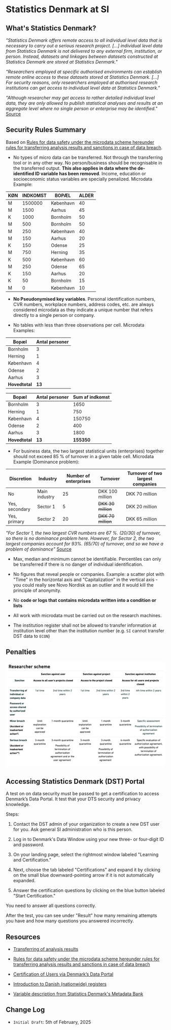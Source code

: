 # Statistics Denmark at SI

## What's Statistics Denmark?

_"Statistics Denmark offers remote access to all individual level data that is necessary to carry out a serious research project. [...] individual level data from Statistics
Denmark is not delivered to any external firm, institution, or person. Instead, datasets and linkages between datasets constructed at Statistics Denmark are stored at Statistics Denmark."_

_"Researchers employed at specific authorised environments can establish remote online access to these datasets stored at Statistics Denmark. [...] For security reasons, only researchers employed at authorised research institutions can get access to individual level data at Statistics Denmark."_

_"Although researcher may get access to rather detailed individual level data, they are only allowed to publish statistical analyses and results at an aggregate level where no single person or enterprise may be identified."_ [Source](https://journals.sagepub.com/doi/epdf/10.1177/1403494811399956)

## Security Rules Summary

Based on [Rules for data safety under the microdata scheme hereunder rules for transferring analysis results and sanctions in case of data breach](https://www.dst.dk/Site/Dst/SingleFiles/GetArchiveFile.aspx?fi=38014105383&fo=0&ext=forskning).

- No types of micro data can be transferred. Not through the transferring tool or in any other way. No person/business should be recognisable in the transferred output. **This also applies in data where the de-identified ID variable has been removed**. Income, education or socioeconomic status variables are specially penalized. Microdata Example:

| KØN | INDKOMST | BOPÆL     | ALDER |
| --- | -------- | --------- | ----- |
| M   | 1500000  | København | 40    |
| M   | 1500     | Aarhus    | 45    |
| K   | 1000     | Bornholm  | 50    |
| M   | 500      | Bornholm  | 50    |
| M   | 250      | København | 40    |
| M   | 150      | Aarhus    | 20    |
| K   | 150      | Odense    | 25    |
| M   | 750      | Herning   | 35    |
| K   | 500      | København | 60    |
| M   | 250      | Odense    | 65    |
| K   | 150      | Aarhus    | 20    |
| K   | 50       | Bornholm  | 15    |
| M   | 0        | København | 10    |

- **No Pseudonymised key variables**. Personal identification numbers, CVR numbers, workplace numbers, address codes, etc. are always considered microdata as they indicate a unique number that refers directly to a single person or company.

- No tables with less than three observations per cell. Microdata Examples:

| Bopæl          | Antal personer |
| -------------- | -------------- |
| Bornholm       | 3              |
| Herning        | 1              |
| København      | 4              |
| Odense         | 2              |
| Aarhus         | 3              |
| **Hovedtotal** | **13**         |

| Bopæl          | Antal personer | Sum af indkomst |
| -------------- | -------------- | --------------- |
| Bornholm       | 3              | 1650            |
| Herning        | 1              | 750             |
| København      | 4              | 150750          |
| Odense         | 2              | 400             |
| Aarhus         | 3              | 1800            |
| **Hovedtotal** | **13**         | **155350**      |

- For business data, the two largest statistical units (enterprises) together should not exceed 85 % of turnover in a given table cell. Microdata Example (Dominance problem):

| Discretion     | Industry      | Number of enterprises | Turnover           | Turnover of two largest companies |
| -------------- | ------------- | --------------------- | ------------------ | --------------------------------- |
| No             | Main industry | 25                    | DKK 100 million    | DKK 70 million                    |
| Yes, secondary | Sector 1      | 5                     | ~~DKK 30 million~~ | DKK 20 million                    |
| Yes, primary   | Sector 2      | 20                    | ~~DKK 70 million~~ | DKK 65 million                    |

_"For Sector 1, the two largest CVR numbers are 67 %. (20/30) of turnover,
so there is no dominance problem here. However, for Sector 2, the two largest
companies account for 93%. (65/70) of turnover, and so we have a problem of
dominance"_ [Source](https://www.dst.dk/Site/Dst/SingleFiles/GetArchiveFile.aspx?fi=38014105383&fo=0&ext=forskning)

- Max, median and minimum cannot be identifiable. Percentiles can only be transferred if there is no danger of individual identification.

- No figures that reveal people or companies. Example: a scatter plot with "Time" in the horizontal axis and "Capitalization" in the vertical axis - you could really see Novo Nordisk as an outlier and it would kill the principle of anonymity.

- No **code or logs that contains microdata written into a condition or lists**

- All work with microdata must be carried out on the research machines.

- The institution register shall not be allowed to transfer information at institution level other than the institution number (e.g. `SI` cannot transfer DST data to `ECON`)

## Penalties

![Penalties](https://github.com/CBS-SI/DST/blob/main/Intro%20and%20Access%20Guide%20to%20DST/images/penalties.png)

## Accessing Statistics Denmark (DST) Portal

A test on on data security must be passed to get a certification to access Denmark’s Data Portal. It test that your DTS security and privacy knowledge.

Steps:

1. Contact the DST admin of your organization to create a new DST user for you. Ask general SI administration who is this person.

2. Log in to Denmark's Data Window using your new three- or four-digit ID and password.

3. On your landing page, select the rightmost window labeled "Learning and Certification."

4. Next, choose the tab labeled "Certifications" and expand it by clicking on the small blue downward-pointing arrow if it is not automatically expanded.

5. Answer the certification questions by clicking on the blue button labeled "Start Certification."

You need to answer all questions correctly.

After the test, you can see under "Result" how many remaining attempts you have and how many questions you answered incorrectly.

## Resources

- [Transferring of analysis results](https://www.dst.dk/en/TilSalg/Forskningsservice/hjemtagelse-af-analyseresultater)

- [Rules for data safety under the microdata scheme hereunder rules for transferring analysis results and sanctions in case of data breach](https://www.dst.dk/Site/Dst/SingleFiles/GetArchiveFile.aspx?fi=38014105383&fo=0&ext=forskning)

- [Certification of Users via Denmark’s Data Portal](https://www.dst.dk/en/TilSalg/Forskningsservice/danmarks-datavindue/om-danmarks-datavindue/certificering-af-brugere)

- [Introduction to Danish (nationwide) registers](https://journals.sagepub.com/doi/epdf/10.1177/1403494811399956)

- [Variable description from Statistics Denmark's Metadata Bank](https://www.dst.dk/da/Statistik/dokumentation/Times)

## Change Log

- `Initial Draft`: 5th of February, 2025
